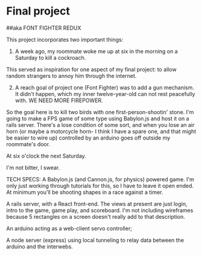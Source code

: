 # Final project
##aka FONT FIGHTER REDUX

This project incorporates two important things:

1) A week ago, my roommate woke me up at six in the morning on a Saturday to kill a cockroach.

This served as inspiration for one aspect of my final project: to allow random strangers
to annoy him through the internet.

2) A reach goal of project one (Font Fighter) was to add a gun mechanism. It didn't happen, which my inner twelve-year-old can not rest peacefully with. WE NEED MORE FIREPOWER.

So the goal here is to kill two birds with one first-person-shootin' stone. I'm going to make a FPS game of some type using Babylon.js and host it on a rails server. There's a lose condition of some sort, and when you lose an air horn (or maybe a motorcycle horn- I think I have a spare one, and that might be easier to wire up) controlled by an arduino goes off outside my roommate's door.

At six o'clock the next Saturday.

I'm not bitter, I swear.

TECH SPECS: A Babylon.js (and Cannon.js, for physics) powered game. I'm only just working through tutorials for this, so I have to leave it open ended. At minimum you'll be shooting shapes in a race against a timer.

A rails server, with a React front-end. The views at present are just login, intro to the game, game play, and scoreboard. I'm not including wireframes because 5 rectangles on a screen doesn't really add to that description.

An arduino acting as a web-client servo controller;

A node server (express) using local tunneling to relay data between the arduino and the interwebs.
